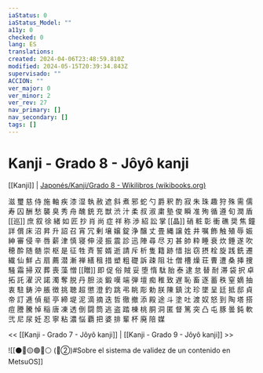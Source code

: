 ```yaml
---
iaStatus: 0
iaStatus_Model: ""
a11y: 0
checked: 0
lang: ES
translations: 
created: 2024-04-06T23:48:59.810Z
modified: 2024-05-15T20:39:34.843Z
supervisado: ""
ACCION: ""
ver_major: 0
ver_minor: 2
ver_rev: 27
nav_primary: []
nav_secondary: []
tags: []
---
```


# Kanji - Grado 8 - Jôyô kanji

[[Kanji]] | [Japonés/Kanji/Grado 8 - Wikilibros (wikibooks.org)](https://es.wikibooks.org/wiki/Japon%C3%A9s/Kanji/Grado_8)

滋 璽 慈 侍 施 軸 疾 漆 湿 執 赦 遮 斜 煮 邪 蛇 勺 爵 釈 酌 寂 朱 珠 趣 狩 殊 需 儒 寿 囚 酬 愁 襲 臭 秀 舟 醜 銃 充 獣 渋 汁 柔 叔 淑 粛 塾 俊 瞬 准 殉 循 遵 旬 潤 盾 [[巡]] 庶 叙 徐 緒 如 匠 抄 肖 尚 症 祥 称 渉 紹 訟 掌 [[晶]] 硝 粧 彰 衝 礁 奨 焦 鐘 詳 償 床 沼 昇 升 詔 召 宵 冗 剰 壌 嬢 錠 浄 醸 丈 畳 縄 譲 姓 井 嘱 飾 触 殖 辱 娠 紳 審 侵 辛 唇 薪 津 慎 寝 伸 浸 振 震 診 迅 陣 尋 尽 刃 甚 帥 粋 睡 衰 炊 錘 遂 吹 穂 酔 随 髄 崇 枢 是 征 牲 斉 誓 婿 逝 請 斥 析 隻 籍 跡 惜 拙 窃 摂 栓 旋 践 銑 遷 繊 仙 鮮 占 扇 薦 潜 漸 禅 繕 租 措 塑 粗 礎 訴 疎 阻 壮 僧 槽 燥 荘 曹 遭 桑 挿 捜 騒 霜 掃 双 葬 喪 藻 憎 [[贈]] 即 促 俗 賊 妥 堕 惰 駄 胎 泰 逮 怠 替 耐 滞 袋 択 卓 拓 託 濯 沢 諾 濁 奪 脱 丹 胆 淡 鍛 嘆 端 弾 壇 痴 稚 致 遅 恥 畜 逐 蓄 秩 窒 嫡 抽 衷 駐 鋳 沖 脹 徴 挑 聴 超 懲 澄 釣 跳 弔 眺 彫 勅 朕 陳 鎮 沈 珍 墜 呈 廷 抵 邸 貞 帝 訂 逓 偵 艇 亭 締 堤 泥 滴 摘 迭 哲 徹 撤 添 殿 途 斗 塗 吐 渡 奴 怒 到 陶 塔 搭 痘 謄 騰 悼 稲 唐 凍 透 倒 闘 筒 逃 盗 踏 棟 桃 胴 洞 匿 督 篤 突 凸 屯 豚 曇 鈍 軟 弐 尼 尿 妊 忍 寧 粘 濃 悩 覇 把 婆 排 輩 杯 廃 陪 媒

<< [[Kanji - Grado 7 - Jôyô kanji]] | [[Kanji - Grado 9 - Jôyô kanji]] >>

![[⚫🔴🟡🟢🔵⚪ (🔴②)#Sobre el sistema de validez de un contenido en MetsuOS]]

